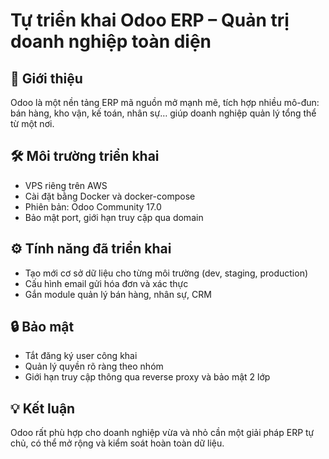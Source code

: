# Tự triển khai Odoo ERP – Quản trị doanh nghiệp toàn diện

## 🧩 Giới thiệu
Odoo là một nền tảng ERP mã nguồn mở mạnh mẽ, tích hợp nhiều mô-đun: bán hàng, kho vận, kế toán, nhân sự… giúp doanh nghiệp quản lý tổng thể từ một nơi.

## 🛠️ Môi trường triển khai
- VPS riêng trên AWS
- Cài đặt bằng Docker và docker-compose
- Phiên bản: Odoo Community 17.0
- Bảo mật port, giới hạn truy cập qua domain

## ⚙️ Tính năng đã triển khai
- Tạo mới cơ sở dữ liệu cho từng môi trường (dev, staging, production)
- Cấu hình email gửi hóa đơn và xác thực
- Gắn module quản lý bán hàng, nhân sự, CRM

## 🔒 Bảo mật
- Tắt đăng ký user công khai
- Quản lý quyền rõ ràng theo nhóm
- Giới hạn truy cập thông qua reverse proxy và bảo mật 2 lớp

## 💡 Kết luận
Odoo rất phù hợp cho doanh nghiệp vừa và nhỏ cần một giải pháp ERP tự chủ, có thể mở rộng và kiểm soát hoàn toàn dữ liệu.
